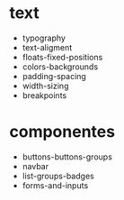 # text
- typography
- text-aligment
- floats-fixed-positions
- colors-backgrounds
- padding-spacing
- width-sizing
- breakpoints

# componentes
- buttons-buttons-groups
- navbar
- list-groups-badges
- forms-and-inputs
